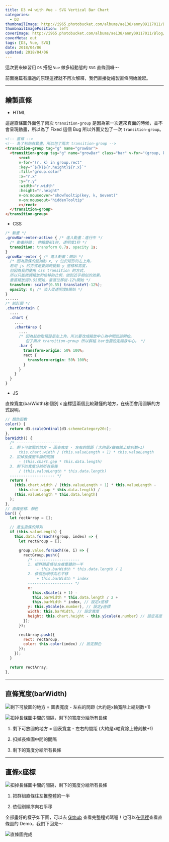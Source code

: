 ```yaml
---
title: D3 v4 with Vue - SVG Vertical Bar Chart
categories:
  - D3
thumbnailImage: http://i965.photobucket.com/albums/ae138/anny09117011/Blog/d3-vue-banner.png
thumbnailImagePosition: left
coverImage: http://i965.photobucket.com/albums/ae138/anny09117011/Blog/d3-vue-banner-blog.png
coverMeta: out
tags: [D3, Vue, SVG]
date: 2018/04/06
updated: 2018/04/06
---
```


這次要來練習用 `D3` 搭配 `Vue` 做多組動態的 `SVG` 直條圖囉～
<!--more-->

前面幾篇有講過的原理這裡就不再次解釋，我們直接從繪製直條開始說起。

***
## 繪製直條

* HTML

這邊直條圖外面包了兩次 `transition-group` 是因為第一次進來頁面的時候，並不會呈現動畫，所以為了 Fixed 這個 Bug 所以外面又包了一次 `transition-group`。

```html
<!-- 直條 -->
<!-- 為了初始有動畫，所以包了兩次 transition-group -->
<transition-group tag="g" name="growBar">
  <transition-group tag="g" name="growBar" class="bar" v-for="(group, key) in bar" :key="`${key}${group.rect.height}${group.rect.x}`">
      <rect
      v-for="(r, k) in group.rect"
      :key="`${k}${r.height}${r.x}`"
      :fill="group.color"
      :x="r.x"
      :y="r.y"
      :width="r.width"
      :height="r.height"
      v-on:mouseover="showTooltip(key, k, $event)"
      v-on:mouseout="hiddenTooltip"
      ></rect>
  </transition-group>
</transition-group>
```

* CSS

```css
/* 動畫 */
.growBar-enter-active { /* 進入動畫：進行中 */
  /* 動畫時間： 伸縮變形1秒, 透明度1秒 */
  transition: transform 0.7s, opacity 1s;
}
.growBar-enter { /* 進入動畫：開始 */
  /* 因為直條的起始點 x, y 位於矩形的左上角，
  若用 js 的方式是要同時變動 y 座標和高度，
  但因為我們使用 css transition 的方式，
  所以只能微調縮放和位移的比例，做到近乎相似的效果。
  垂直縮放從0.55開始，垂直位移從-12%開始 */
  transform: scaleY(0.55) translateY(-12%);
  opacity: 0; /* 淡入從透明度0開始 */
}
......
/* 統計圖 */
.chartContain {
  ....
  .chart {
    ....
    .chartWrap {
      ....
      /* 因為起始點預設是左上角，所以要改成縮放中心為中間底部開始。
         包了兩次 transition-group 所以群組.bar也要設定縮放中心。 */
      .bar {
        transform-origin: 50% 100%;
        rect {
          transform-origin: 50% 100%;
        }
      }
    }
  }
}
```

* JS

直條寬度(barWidth)和個別 x 座標這兩個比較難懂的地方，在後面會用圖解的方式說明。

```js
// 顏色函數
color() {
  return d3.scaleOrdinal(d3.schemeCategory20c);
},
barWidth() {
  /* --------------------
  1. 剩下可放圖的地方 = 圖表寬度 - 左右的間距 (大約是x軸寬除上總刻數+1)
      this.chart.width / (this.valueLength + 1) * this.valueLength
  2. 扣掉長條圖中間的間隔
      - (this.chart.gap * this.data.length)
  3. 剩下的寬度分給所有長條
      / (this.valueLength * this.data.length)
  -------------------- */
  return (
    (this.chart.width / (this.valueLength + 1) * this.valueLength -
      this.chart.gap * this.data.length) /
    (this.valueLength * this.data.length)
  );
},
// 直條座標、顏色
bar() {
  let rectArray = [];

  // 產生直條的陣列
  if (this.valueLength) {
    this.data.forEach((group, index) => {
      let rectGroup = [];

      group.value.forEach((e, i) => {
        rectGroup.push({
          /* --------------------
          1. 把群組直條往左推整體的一半
              - this.barWidth * this.data.length / 2
          2. 依個別順序向右平移
              + this.barWidth * index
          -------------------- */
          x:
            this.xScale(i + 1) -
            this.barWidth * this.data.length / 2 +
            this.barWidth * index, // 設定x座標
          y: this.yScale(e.number), // 設定y座標
          width: this.barWidth, // 設定寬度
          height: this.chart.height - this.yScale(e.number) // 設定高度
        });
      });

      rectArray.push({
        rect: rectGroup,
        color: this.color(index) // 設定顏色
      });
    });
  }

  return rectArray;
},
```

***
## 直條寬度(barWidth)

![剩下可放圖的地方 = 圖表寬度 - 左右的間距 (大約是x軸寬除上總刻數+1)](http://i965.photobucket.com/albums/ae138/anny09117011/Blog/A01.png "剩下可放圖的地方 = 圖表寬度 - 左右的間距 (大約是x軸寬除上總刻數+1)")

![扣掉長條圖中間的間隔，剩下的寬度分給所有長條](http://i965.photobucket.com/albums/ae138/anny09117011/Blog/A02.png "扣掉長條圖中間的間隔，剩下的寬度分給所有長條")

1. 剩下可放圖的地方 = 圖表寬度 - 左右的間距 (大約是x軸寬除上總刻數+1)

2. 扣掉長條圖中間的間隔

3. 剩下的寬度分給所有長條

***
## 直條x座標

![扣掉長條圖中間的間隔，剩下的寬度分給所有長條](http://i965.photobucket.com/albums/ae138/anny09117011/Blog/B01x.png "扣掉長條圖中間的間隔，剩下的寬度分給所有長條")

1. 把群組直條往左推整體的一半

2. 依個別順序向右平移

全部畫好的樣子如下圖，可以去 [Github](https://github.com/Annilla/d3-practice-vue-svg/blob/master/src/components/BarVChart.vue) 查看完整程式碼喔！也可以在[這裡](https://annilla.github.io/d3-practice-vue-svg/dist/)查看直條圖的 Demo，我們下回見～

![直條圖完成](http://i965.photobucket.com/albums/ae138/anny09117011/Blog/2018-04-06_1105.png "直條圖")